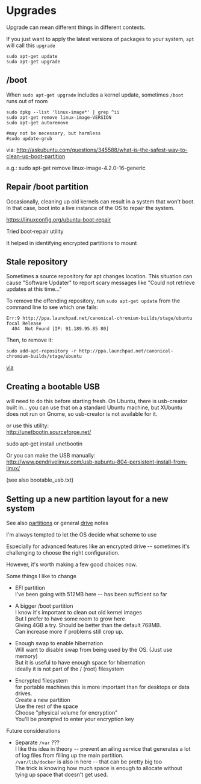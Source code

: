 # Upgrades

Upgrade can mean different things in different contexts. 

If you just want to apply the latest versions of packages to your system, `apt` will call this `upgrade`

    sudo apt-get update
    sudo apt-get upgrade

## /boot 

When `sudo apt-get upgrade` includes a kernel update, sometimes `/boot` runs out of room

```
sudo dpkg --list 'linux-image*' | grep ^ii
sudo apt-get remove linux-image-VERSION
sudo apt-get autoremove

#may not be necessary, but harmless
#sudo update-grub
```

via:
http://askubuntu.com/questions/345588/what-is-the-safest-way-to-clean-up-boot-partition

e.g.:
sudo apt-get remove linux-image-4.2.0-16-generic

## Repair /boot partition

Occasionally, cleaning up old kernels can result in a system that won't boot. In that case, boot into a live instance of the OS to repair the system.

https://linuxconfig.org/ubuntu-boot-repair

Tried boot-repair utility

It helped in identifying encrypted partitions to mount


## Stale repository

Sometimes a source repository for apt changes location. This situation can cause "Software Updater" to report scary messages like "Could not retrieve updates at this time..."

To remove the offending repository, run `sudo apt-get update` from the command line to see which one fails:

```
Err:9 http://ppa.launchpad.net/canonical-chromium-builds/stage/ubuntu focal Release
  404  Not Found [IP: 91.189.95.85 80]
```

Then, to remove it:

    sudo add-apt-repository -r http://ppa.launchpad.net/canonical-chromium-builds/stage/ubuntu

[via](https://askubuntu.com/questions/717144/remove-source-from-software-updater)



## Creating a bootable USB

will need to do this before starting fresh.  On Ubuntu, there is usb-creator built in...
you can use that on a standard Ubuntu machine, but XUbuntu does not run on Gnome, so usb-creator is not available for it.

or use this utility:  
http://unetbootin.sourceforge.net/  

sudo apt-get install unetbootin

Or you can make the USB manually:  
http://www.pendrivelinux.com/usb-xubuntu-804-persistent-install-from-linux/  


(see also bootable_usb.txt)


## Setting up a new partition layout for a new system

See also [partitions](../drives/partitions.md) or general [drive](../drives/) notes

I'm always tempted to let the OS decide what scheme to use

Especially for advanced features like an encrypted drive -- sometimes it's challenging to choose the right configuration.

However, it's worth making a few good choices now. 

Some things I like to change

  - EFI partition  
    I've been going with 512MB here -- has been sufficient so far

  - A bigger /boot partition  
    I know it's important to clean out old kernel images  
    But I prefer to have some room to grow here  
    Giving 4GB a try. Should be better than the default 768MB.   
    Can increase more if problems still crop up.   
    
  - Enough swap to enable hibernation  
    Will want to disable swap from being used by the OS. (Just use memory)  
    But it is useful to have enough space for hibernation  
    ideally it is not part of the / (root) filesystem  
    
  - Encrypted filesystem  
    for portable machines this is more important than for desktops or data drives.   
    Create a new partition  
    Use the rest of the space  
    Choose "physical volume for encryption"  
    You'll be prompted to enter your encryption key
    

Future considerations

  - Separate `/var` ???  
    I like this idea in theory -- prevent an ailing service that generates a lot of log files from filling up the main partition.   
    `/var/lib/docker` is also in here -- that can be pretty big too  
    The trick is knowing how much space is enough to allocate without tying up space that doesn't get used. 
